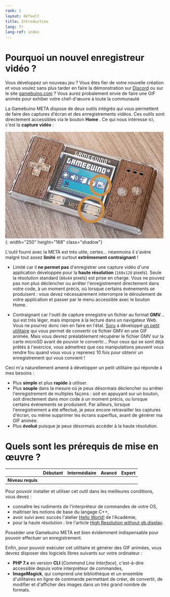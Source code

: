 ```yaml
---
rank: 1
layout: default
title: Introduction
lang: fr
lang-ref: index
---
```


# Pourquoi un nouvel enregistreur vidéo ?

Vous développez un nouveau jeu ? Vous êtes fier de votre nouvelle création et vous voulez sans plus tarder en faire la démonstration sur [Discord](https://discordapp.com/) ou sur le site [gamebuino.com](https://gamebuino.com/creations/) ? Vous aurez probalement envie de faire une GIF animée pour exhiber votre chef-d'œuvre à toute la communauté <i class="far fa-smile"></i>

La Gamebuino META dispose de deux outils intégrés qui vous permettent de faire des captures d'écran et des enregistrements vidéos. Ces outils sont directement accessibles via le bouton **Home** <i class="fa fa-home"></i>. Ce qui nous intéresse ici, c'est la **capture vidéo** :

![Enregistrement vidéo natif](../assets/figures/native-screen-recording-500x336.jpg){: width="250" height="168" class="shadow"}

L'outil fourni avec la META est très utile, certes... néanmoins il s'avère malgré tout assez **limité** et surtout **extrêmement contraignant** !

- Limité car il **ne permet pas** d'enregistrer une capture vidéo d'une application développée pour la **haute résolution** (`160x128` pixels). Seule la résolution standard (`80x64` pixels) est prise en charge. Vous ne pouvez pas non plus déclencher ou arrêter l'enregistrement directement dans votre code, à un moment précis, où lorsque certains événements se produisent : vous devez nécessairement interrompre le déroulement de votre application et passer par le menu accessible avec le bouton Home.

- Contraignant car l'outil de capture enregistre un fichier au format **GMV**... qui est très léger, mais impropre à la lecture dans un navigateur Web. Vous ne pourrez donc rien en faire en l'état. [Soru](https://gamebuino.com/@sorunome) a développé [un petit utilitaire](https://gamebuino.com/creations/gmv-to-gif-converter) qui vous permet de convertir ce fichier GMV en une GIF animée. Mais vous devrez préalablement récupérer le fichier GMV sur la carte microSD avant de pouvoir le convertir... Pour ceux qui se sont déjà prêtés à l'exercice, vous admettrez que ces manipulations peuvent vous rendre fou quand vous vous y reprenez 10 fois pour obtenir un enregistrement qui vous convient !

Ceci m'a naturellement amené à développer un petit utilitaire qui réponde à mes besoins :

- Plus **simple** et plus **rapide** à utiliser.
- Plus **souple** dans la mesure où je peux désormais déclencher ou arrêter l'enregistrement de multiples façons : soit en appuyant sur un bouton, soit directement dans mon code à un moment précis, ou lorsque certains événements se produisent. Par ailleurs, lorsque l'enregistrement a été effectué, je peux encore retravailler les captures d'écran, ou même supprimer les écrans superflus, avant de générer ma GIF animée.
- Plus **évolué** puisque je peux désormais accéder à la haute résolution.


# Quels sont les prérequis de mise en œuvre ?

|                   |           Débutant           |           Intermédiaire            | Avancé | Expert |
|------------------:|:----------------------------:|:----------------------------------:|:------:|:------:|
| **Niveau requis** | <i class="fas fa-check"></i> | <i class="fas fa-check faded"></i> |        |        |

Pour pouvoir installer et utiliser cet outil dans les meilleures conditions, vous devez :

- connaître les rudiments de l'interpréteur de commandes de votre OS,
- maîtriser les notions de base du langage C++,
- avoir suivi avec succès l'atelier [Hello World!](https://gamebuino.com/academy/workshop/make-your-very-first-games-with-pong/hello-world) de l'Académie,
- pour la haute résolution : lire l'article [High Resolution without gb.display](https://gamebuino.com/creations/high-resolution-without-gb-display).

Posséder une Gamebuino META est bien évidemment indispensable pour pouvoir effectuer un enregistrement.

Enfin, pour pouvoir exécuter cet utilitaire et générer des GIF animées, vous devrez disposer des logiciels libres suivants sur votre ordinateur :

- **PHP 7.x** en version **CLI** (*Command Line Interface*), c'est-à-dire accessible depuis votre interpréteur de commandes,
- **ImageMagick**, qui comprend une bibliothèque et un ensemble d'utilitaires en ligne de commande permettant de créer, de convertir, de modifier et d'afficher des images dans un très grand nombre de formats.
